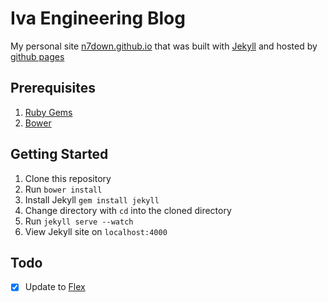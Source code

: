 # Iva Engineering Blog
My personal site [n7down.github.io](http://n7down.github.io) that was built with [Jekyll](http://jekyllrb.com/) and hosted by [github pages](https://pages.github.com/)

## Prerequisites
1. [Ruby Gems](https://rubygems.org/)
2. [Bower](https://bower.io/)

## Getting Started
1. Clone this repository
2. Run `bower install`
2. Install Jekyll `gem install jekyll`
3. Change directory with `cd` into the cloned directory
4. Run `jekyll serve --watch`
5. View Jekyll site on `localhost:4000`

## Todo
- [x] Update to [Flex](http://the-development.github.io/flex/)
